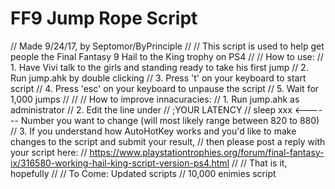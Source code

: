 # FF9 Jump Rope Script


// Made 9/24/17, by Septomor/ByPrinciple
//
// This script is used to help get people the Final Fantasy 9 Hail to the King trophy on PS4
// 
// How to use:
//  1. Have Vivi talk to the girls and standing ready to take his first jump
//  2. Run jump.ahk by double clicking 
//  3. Press 't' on your keyboard to start script 
//  4. Press 'esc' on your keyboard to unpause the script
//  5. Wait for 1,000 jumps
//
//
// How to improve innacuracies:
//  1. Run jump.ahk as administrator
//  2. Edit the line under
//          ;YOUR LATENCY
//          sleep xxx  <------ Number you want to change (will most likely range between 820 to 880)
//  3. If you understand how AutoHotKey works and you'd like to make changes to the script and submit your result,
//        then please post a reply with your script here:
//    https://www.playstationtrophies.org/forum/final-fantasy-ix/316580-working-hail-king-script-version-ps4.html
// 
// That is it, hopefully
// 
// To Come: Updated scripts
//          10,000 enimies script
